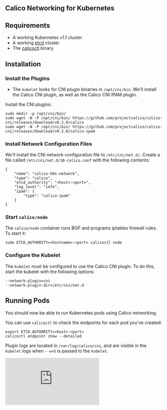 ## Calico Networking for Kubernetes 

## Requirements

* A working Kubernetes v1.1 cluster
* A working [etcd](https://github.com/coreos/etcd) cluster
* The [calicoctl](https://github.com/projectcalico/calico-docker/releases/latest) binary

## Installation 
### Install the Plugins
* The `kubelet` looks for CNI plugin binaries in `/opt/cni/bin`.  We'll install the Calico CNI plugin, as well as the Calico CNI IPAM plugin. 

Install the CNI plugins:
```
sudo mkdir -p /opt/cni/bin/
sudo wget -N -P /opt/cni/bin/ https://github.com/projectcalico/calico-cni/releases/download/v0.2.0/calico
sudo wget -N -P /opt/cni/bin/ https://github.com/projectcalico/calico-cni/releases/download/v0.2.0/calico-ipam
```

### Install Network Configuration Files 

We'll install the CNI network configuration file to `/etc/cni/net.d/`. Create a file called `/etc/cni/net.d/10-calico.conf` with the following contents: 
```
{
    "name": "calico-k8s-network",
    "type": "calico",
    "etcd_authority": "<host>:<port>",
    "log_level": "info",
    "ipam": {
        "type": "calico-ipam"
    }
}
```

### Start `calico/node`
The `calico/node` container runs BGP and programs iptables firewall rules. To start it:
```
sudo ETCD_AUTHORITY=<hostname>:<port> calicoctl node
```

### Configure the Kubelet
The `kubelet` must be configured to use the Calico CNI plugin.  To do this, start the kubelet with the following options:
```
--network-plugin=cni
--network-plugin-dir=/etc/cni/net.d
```

## Running Pods 
You should now be able to run Kubernetes pods using Calico networking.

You can use `calicoctl` to check the endpoints for each pod you've created:
```
export ETCD_AUTHORITY=<host>:<port>
calicoctl endpoint show --detailed
```

Plugin logs are located in `/var/log/calico/cni`, and are visible in the `kubelet` logs when `--v=5` is passed to the `kubelet`.

[![Analytics](https://ga-beacon.appspot.com/UA-52125893-3/calico-rkt/docs/rkt.md?pixel)](https://github.com/igrigorik/ga-beacon)
